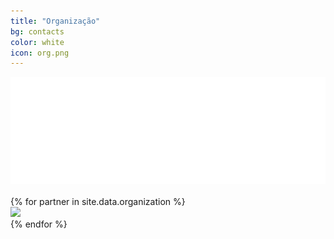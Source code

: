 ```yaml
---
title: "Organização"
bg: contacts
color: white
icon: org.png
---
```



<div class="responsive-img" style="max-width: 700px;margin:auto;">
  <a href="{{ partner.site }}" target="blank"><img src="img/organization/cesium.png"/></a>
</div>

<br>


<div class="row">
{% for partner in site.data.organization %}
  <div class="col s3 partner {% if full-width %}full-width{% endif %} valign">
    <a href="{{ partner.site }}" target="blank"><img src="img/organization/{{ partner.logo-image }}"/></a>
  </div>
{% endfor %}
</div>
